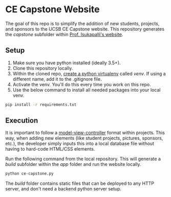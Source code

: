 # CE Capstone Website

The goal of this repo is to simplify the addition of new students, projects, and sponsors to the UCSB CE Capstone website.
This repository generates the *capstone* subfolder within [Prof. Isukapalli's website](https://www.ece.ucsb.edu/~yoga/).

## Setup

1. Make sure you have python installed (ideally 3.5+).
2. Clone this repository locally.
3. Within the cloned repo, [create a python virtualenv](https://sourabhbajaj.com/mac-setup/Python/virtualenv.html) called *venv*. If using a different name, add it to the .gitignore file.
4. Activate the venv. You'll do this every time you work on this repo.
5. Use the below command to install all needed packages into your local venv.
```bash
pip install -r requirements.txt
```

## Execution

It is important to follow a [model-view-controller](https://en.wikipedia.org/wiki/Model%E2%80%93view%E2%80%93controller) format within projects. This way, when adding new elements (like student projects, pictures, sponsors, etc.), the developer simply inputs this into a local database file without having to hard-code HTML/CSS elements.

Run the following command from the local repository. This will generate a *build* subfolder within the *app* folder and run the website locally.

```bash
python ce-capstone.py
```
The *build* folder contains static files that can be deployed to any HTTP server, and don't need a backend python server setup.
